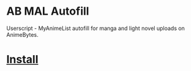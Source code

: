 # AB MAL Autofill

Userscript - MyAnimeList autofill for manga and light novel uploads on AnimeBytes.

# [Install](https://github.com/theothersophie/AB-MAL-autofill/raw/master/mal-autofill.user.js)
